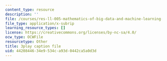 ```yaml
---
content_type: resource
description: ''
file: /courses/res-ll-005-mathematics-of-big-data-and-machine-learning-january-iap-2020/4420844634e9534ca93d0442ca5a0d3d_tUk8o-ZbF4c.vtt
file_type: application/x-subrip
learning_resource_types: []
license: https://creativecommons.org/licenses/by-nc-sa/4.0/
ocw_type: OCWFile
resourcetype: Other
title: 3play caption file
uid: 44208446-34e9-534c-a93d-0442ca5a0d3d
---
```

